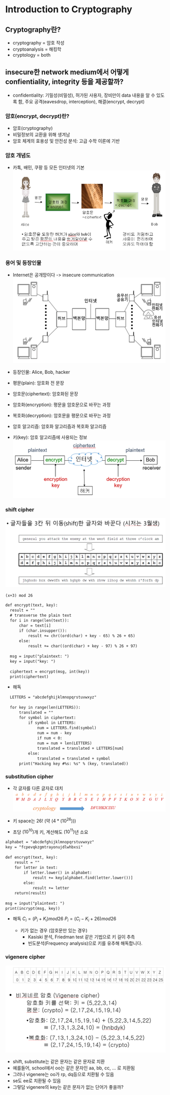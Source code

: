 # Introduction to Cryptography

## Cryptography란?

- cryptography = 암호 작성
- cryptoanalysis = 해킹학
- cryptology = both

## insecure한 network medium에서 어떻게 confientiality, integrity 등을 제공할까?

- confidentiality: 기밀성(비밀성), 허가된 사용자, 장비만이 data 내용을 알 수 있도록 함, 주요 공격(eavesdrop, interception), 해결(encrypt, decrypt)

### 암호(encrypt, decrypt)란?

- 암호(cryptography)
- 비밀정보의 교환을 위해 생겨남
- 암호 체계의 효용성 및 안전성 분석: 고급 수학 이론에 기반

### 암호 개념도

- 카톡, 배민, 쿠팡 등 모든 인터넷의 기본
  ![암호화 및 해독](./images/image.png)

### 용어 및 등장인물

- Internet은 공개망이다 -> insecure communication
  ![alt text](./images/image-1.png)

- 등장인물: Alice, Bob, hacker

- 평문(plain): 암호화 전 문장
- 암호문(ciphertext): 암호화된 문장
- 암호화(encryption): 평문을 암호문으로 바꾸는 과정
- 복호화(decryption): 암호문을 평문으로 바꾸는 과정
- 암호 알고리즘: 암호화 알고리즘과 복호화 알고리즘
- 키(key): 암호 알고리즘에 사용되는 정보
  ![alt text](./images/image-2.png)

### shift cipher

![shift cipher](./images/image-shift_cipher.png)

`(x+3) mod 26`

```
def encrypt(text, key):
  result = ""
  # transverse the plain text
  for i in range(len(text)):
      char = text[i]
      if (char.insupper()):
          result += chr((ord(char) + key - 65) % 26 + 65)
      else:
          result += char((ord(char) + key - 97) % 26 + 97)

  msg = input("plaintext: ")
  key = input("key: ")

  ciphertext = encrypt(msg, int(key))
  print(ciphertext)
```

- 해독

```
  LETTERS = "abcdefghijklmnopqrstuvwxyz"

  for key in range(len(LETTERS)):
      translated = ""
      for symbol in ciphertext:
          if symbol in LETTERS:
              num = LETTERS.find(symbol)
              num = num - key
              if num < 0:
              num = num + len(LETTERS)
              translated = translated + LETTERS[num]
          else:
              translated = translated + symbol
      print("Hacking key #%s: %s" % (key, translated))
```

### substitution cipher

- 각 글자를 다른 글자로 대치
  ![substitution cipher](./images/image-substitution_cipher.png)

- 키 space는 26! (약 $(4*(10^26))$)
- 초당 $(10^10)$개 키, 계산해도 $(10^11)$년 소요

```
alphabet = "abcdefghijklmnopqrstuvwxyz"
key = "fcpevqkzgmtrayonujdlwhbxsi"

def encrypt(text, key):
    result = ""
    for letter in text:
        if letter.lower() in alphabet:
            result += key[alphabet.find(letter.lower())]
        else:
            result += letter
    return(result)

msg = input("plaintext: ")
print(incrypt(msg, key))
```

- 해독
  $C_i = (P_i + K_i) mod 26$
  $P_i = (C_i - K_i + 26) mod 26$

  - 키가 없는 경우 (암호문만 있는 경우)
    - Kasiski 분석, Friedman test 같은 기법으로 키 길이 추측
    - 빈도분석(Frequency analysis)으로 키를 유추해 해독합니다.

### vigenere cipher

![vigenere cipher](./images/image-vigenere_cipher.png)

- shift, substitute는 같은 문자는 같은 문자로 치환
- 예를들어, school에서 oo는 같은 문자인 aa, bb, cc, ... 로 치환됨
- 그러나 vigenere는 oo가 rp, dq등으로 치환될 수 있음
- se도 ee로 치환될 수 있음
- 그렇담 vigenere의 key는 같은 문자가 없는 단어가 좋을까?
